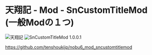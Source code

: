 # 天翔記 - Mod - SnCustomTitleMod (一般Modの１つ)

![天翔記](https://img.shields.io/badge/天翔記-with_PK-6479ff.svg)
![SnCustomTitleMod 1.0.0.1](https://img.shields.io/badge/SnCustomTitleMod-1.0.0.1-6479ff.svg)

https://github.com/tenshoukijp/nobu6_mod_sncustomtitlemod

